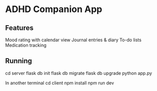 # ADHD Companion App

## Features
Mood rating with calendar view
Journal entries & diary
To-do lists
Medication tracking

## Running
cd server
flask db init
flask db migrate
flask db upgrade
python app.py

In another terminal
cd client
npm install
npm run dev
